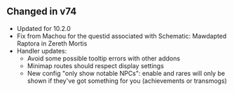 ## Changed in v74

* Updated for 10.2.0
* Fix from Machou for the questid associated with Schematic: Mawdapted Raptora in Zereth Mortis
* Handler updates:
    * Avoid some possible tooltip errors with other addons
    * Minimap routes should respect display settings
    * New config "only show notable NPCs": enable and rares will only be shown if they've got something for you (achievements or transmogs)

